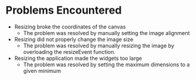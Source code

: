 # Problems Encountered

- Resizing broke the coordinates of the canvas
  - The problem was resolved by manually setting the image alignment
- Resizing did not properly change the image size
  - The problem was resolved by manually resizing the image by overloading the resizeEvent function.
- Resizing the application made the widgets too large
  - The problem was resolved by setting the maximum dimensions to a given minimum
